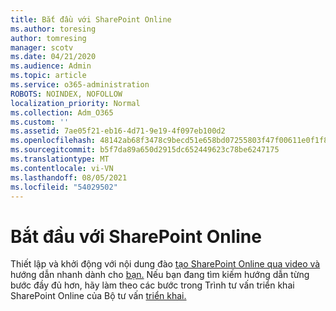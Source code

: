 ```yaml
---
title: Bắt đầu với SharePoint Online
ms.author: toresing
author: tomresing
manager: scotv
ms.date: 04/21/2020
ms.audience: Admin
ms.topic: article
ms.service: o365-administration
ROBOTS: NOINDEX, NOFOLLOW
localization_priority: Normal
ms.collection: Adm_O365
ms.custom: ''
ms.assetid: 7ae05f21-eb16-4d71-9e19-4f097eb100d2
ms.openlocfilehash: 48142ab68f3478c9becd51e658bd07255803f47f00611e0f1f8ab1757fdc984d
ms.sourcegitcommit: b5f7da89a650d2915dc652449623c78be6247175
ms.translationtype: MT
ms.contentlocale: vi-VN
ms.lasthandoff: 08/05/2021
ms.locfileid: "54029502"
---
```

# <a name="get-started-with-sharepoint-online"></a>Bắt đầu với SharePoint Online

Thiết lập và khởi động với nội dung đào [tạo SharePoint Online qua video và](https://go.microsoft.com/fwlink/?linkid=866438) hướng dẫn nhanh dành cho [bạn.](https://go.microsoft.com/fwlink/?linkid=866437) Nếu bạn đang tìm kiếm hướng dẫn từng bước đầy đủ hơn, hãy làm theo các bước trong Trình tư vấn triển khai SharePoint Online của Bộ tư vấn [triển khai.](https://portal.office.com/onboarding/sharepointonline#/)
  

